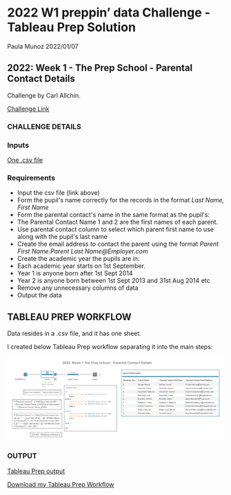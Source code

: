 2022 W1 preppin’ data Challenge - Tableau Prep Solution
================
Paula Munoz
2022/01/07

## 2022: Week 1 - The Prep School - Parental Contact Details

Challenge by Carl Allchin.

[Challenge Link](https://preppindata.blogspot.com/2022/01/2022-week-1-prep-school-parental.html)<br>

### CHALLENGE DETAILS

### Inputs

[One .csv file](https://drive.google.com/file/d/1p8gt3cR3ATCeGK81pnT90x0a6dbCXst1/view)<br>


### Requirements

-   Input the csv file (link above)
-   Form the pupil's name correctly for the records in the format _Last Name, First Name_
-   Form the parental contact's name in the same format as the pupil's:
-   The Parental Contact Name 1 and 2 are the first names of each parent.
-   Use parental contact column to select which parent first name to use along with the pupil's last name
-   Create the email address to contact the parent using the format _Parent First Name.Parent Last Name@Employer.com_
-   Create the academic year the pupils are in:
-   Each academic year starts on 1st September.
-   Year 1 is anyone born after 1st Sept 2014 
-   Year 2 is anyone born between 1st Sept 2013 and 31st Aug 2014 etc
-   Remove any unnecessary columns of data
-   Output the data


## TABLEAU PREP WORKFLOW

Data resides in a .csv file, and it has one sheet.

I created below Tableau Prep workflow separating it into the main steps:

![Tableau Prep workflow](https://github.com/paulisdataviz/DATA_WRANGLING/blob/main/2022/2022_W1/additional_files/2022W1_Tableau_Prep.png)


### OUTPUT


[Tableau Prep output](https://github.com/paulisdataviz/DATA_WRANGLING/blob/main/2022/2022_W1/additional_files/2022W1_Output_PM.csv)

[Download my Tableau Prep Workflow](https://github.com/paulisdataviz/DATA_WRANGLING/blob/main/2022/2022_W1/additional_files/2022_W1.tflx)


